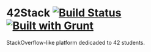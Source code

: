 42Stack [![Build Status](https://travis-ci.org/42Zavattas/42Stack.png?branch=develop)](https://travis-ci.org/42Zavattas/42Stack) [![Built with Grunt](https://cdn.gruntjs.com/builtwith.png)](http://gruntjs.com/)
=======

StackOverflow-like platform dedicaded to 42 students.
